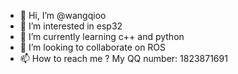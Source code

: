 - 👋 Hi, I’m @wangqioo
- 👀 I’m interested in esp32
- 🌱 I’m currently learning c++ and python
- 💞️ I’m looking to collaborate on ROS
- 📫 How to reach me ? My QQ number: 1823871691

<!---
wangqioo/wangqioo is a ✨ special ✨ repository because its `README.md` (this file) appears on your GitHub profile.
You can click the Preview link to take a look at your changes.
--->
